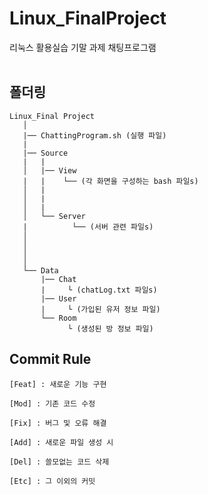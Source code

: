 
# Linux_FinalProject
리눅스 활용실습 기말 과제 채팅프로그램  </br></br>

## 폴더링
```
Linux_Final Project
   │
   |── ChattingProgram.sh (실행 파일)
   |
   |── Source
   |   |
   │   |── View 
   |   |    └── (각 화면을 구성하는 bash 파일s)
   │   |    
   │   |
   │   | 
   │   └── Server 
   |          └── (서버 관련 파일s)
   │    
   │    
   │    
   │    
   └── Data
       |── Chat 
       |     └ (chatLog.txt 파일s)
       |── User
       |     └ (가입된 유저 정보 파일)
       └── Room
             └ (생성된 방 정보 파일)
```


## Commit Rule

```
[Feat] : 새로운 기능 구현

[Mod] : 기존 코드 수정

[Fix] : 버그 및 오류 해결

[Add] : 새로운 파일 생성 시

[Del] : 쓸모없는 코드 삭제

[Etc] : 그 이외의 커밋 

```

